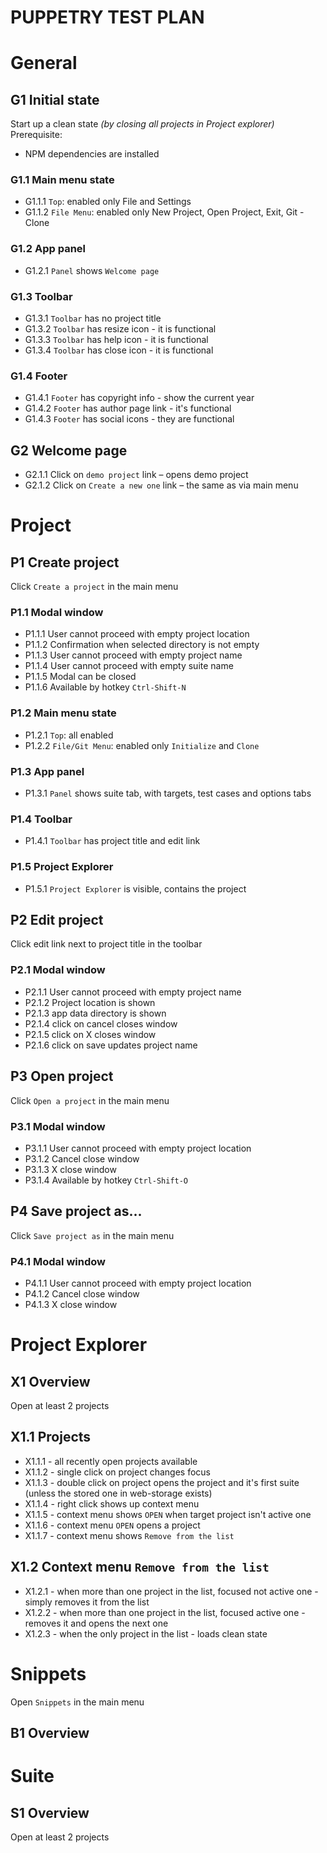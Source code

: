 # PUPPETRY TEST PLAN

# General

## G1 Initial state
Start up a clean state *(by closing all projects in Project explorer)*
Prerequisite:
- NPM dependencies are installed

### G1.1 Main menu state
- G1.1.1 `Top`: enabled only File and Settings
- G1.1.2 `File Menu`: enabled only New Project, Open Project, Exit, Git - Clone

### G1.2 App panel
- G1.2.1 `Panel` shows `Welcome page`

### G1.3 Toolbar
- G1.3.1 `Toolbar` has no project title
- G1.3.2 `Toolbar` has resize icon - it is functional
- G1.3.3 `Toolbar` has help icon - it is functional
- G1.3.4 `Toolbar` has close icon - it is functional

### G1.4 Footer
- G1.4.1 `Footer` has copyright info - show the current year
- G1.4.2 `Footer` has author page link - it's functional
- G1.4.3 `Footer` has social icons - they are functional

## G2	Welcome page

- G2.1.1 Click on `demo project` link – opens demo project
- G2.1.2 Click on `Create a new one` link – the same as via main menu



# Project

## P1	Create project
Click `Create a project` in the main menu

### P1.1 Modal window

- P1.1.1 User cannot proceed with empty project location
- P1.1.2 Confirmation when selected directory is not empty
- P1.1.3 User cannot proceed with empty project name
- P1.1.4 User cannot proceed with empty suite name
- P1.1.5 Modal can be closed
- P1.1.6 Available by hotkey `Ctrl-Shift-N`

### P1.2 Main menu state
- P1.2.1 `Top`: all enabled
- P1.2.2 `File/Git Menu`: enabled only `Initialize` and `Clone`

### P1.3 App panel
- P1.3.1 `Panel` shows suite tab, with targets, test cases and options tabs

### P1.4 Toolbar
- P1.4.1 `Toolbar` has project title and edit link

### P1.5 Project Explorer
- P1.5.1 `Project Explorer` is visible, contains the project

## P2 Edit project
Click edit link next to project title in the toolbar

### P2.1 Modal window
- P2.1.1 User cannot proceed with empty project name
- P2.1.2 Project location is shown
- P2.1.3 app data directory is shown
- P2.1.4 click on cancel closes window
- P2.1.5 click on X closes window
- P2.1.6 click on save updates project name

## P3	Open project
Click `Open a project` in the main menu
### P3.1 Modal window

- P3.1.1 User cannot proceed with empty project location
- P3.1.2 Cancel close window
- P3.1.3 X close window
- P3.1.4 Available by hotkey `Ctrl-Shift-O`

## P4	Save project as...
Click `Save project as` in the main menu
### P4.1 Modal window

- P4.1.1 User cannot proceed with empty project location
- P4.1.2 Cancel close window
- P4.1.3 X close window



# Project Explorer

## X1 Overview
Open at least 2 projects

## X1.1 Projects
- X1.1.1 - all recently open projects available
- X1.1.2 - single click on project changes focus
- X1.1.3 - double click on project opens the project and it's first suite (unless the stored one in web-storage exists)
- X1.1.4 - right click shows up context menu
- X1.1.5 - context menu shows `OPEN` when target project isn't active one
- X1.1.6 - context menu `OPEN` opens a project
- X1.1.7 - context menu shows `Remove from the list`

## X1.2 Context menu `Remove from the list`
- X1.2.1 - when more than one project in the list, focused not active one - simply removes it from the list
- X1.2.2 - when more than one project in the list, focused active one - removes it and opens the next one
- X1.2.3 - when the only project in the list - loads clean state


# Snippets
Open `Snippets` in the main menu
## B1 Overview

# Suite

## S1 Overview
Open at least 2 projects